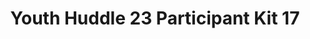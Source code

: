 ---
title: Youth Huddle 23 Participant Kit 17
redirect_to: https://drive.google.com/drive/folders/1h0fjNHDfvOA4Uqz7Ejjza1DZQ97xo8rN?usp=share_link
redirect_from: 
  - /YH23Kit-GabbieEusebio
  - /yh23kit-gabbieeusebio
---